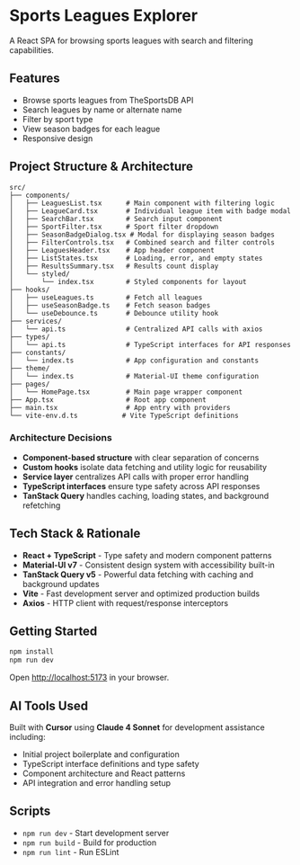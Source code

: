 # Sports Leagues Explorer

A React SPA for browsing sports leagues with search and filtering capabilities.

## Features

- Browse sports leagues from TheSportsDB API
- Search leagues by name or alternate name
- Filter by sport type
- View season badges for each league
- Responsive design

## Project Structure & Architecture

```
src/
├── components/
│   ├── LeaguesList.tsx      # Main component with filtering logic
│   ├── LeagueCard.tsx       # Individual league item with badge modal
│   ├── SearchBar.tsx        # Search input component
│   ├── SportFilter.tsx      # Sport filter dropdown
│   ├── SeasonBadgeDialog.tsx # Modal for displaying season badges
│   ├── FilterControls.tsx   # Combined search and filter controls
│   ├── LeaguesHeader.tsx    # App header component
│   ├── ListStates.tsx       # Loading, error, and empty states
│   ├── ResultsSummary.tsx   # Results count display
│   └── styled/
│       └── index.tsx        # Styled components for layout
├── hooks/
│   ├── useLeagues.ts        # Fetch all leagues
│   ├── useSeasonBadge.ts    # Fetch season badges
│   └── useDebounce.ts       # Debounce utility hook
├── services/
│   └── api.ts               # Centralized API calls with axios
├── types/
│   └── api.ts               # TypeScript interfaces for API responses
├── constants/
│   └── index.ts             # App configuration and constants
├── theme/
│   └── index.ts             # Material-UI theme configuration
├── pages/
│   └── HomePage.tsx         # Main page wrapper component
├── App.tsx                  # Root app component
├── main.tsx                 # App entry with providers
└── vite-env.d.ts           # Vite TypeScript definitions
```

### Architecture Decisions

- **Component-based structure** with clear separation of concerns
- **Custom hooks** isolate data fetching and utility logic for reusability
- **Service layer** centralizes API calls with proper error handling
- **TypeScript interfaces** ensure type safety across API responses
- **TanStack Query** handles caching, loading states, and background refetching

## Tech Stack & Rationale

- **React + TypeScript** - Type safety and modern component patterns
- **Material-UI v7** - Consistent design system with accessibility built-in
- **TanStack Query v5** - Powerful data fetching with caching and background updates
- **Vite** - Fast development server and optimized production builds
- **Axios** - HTTP client with request/response interceptors

## Getting Started

```bash
npm install
npm run dev
```

Open [http://localhost:5173](http://localhost:5173) in your browser.

## AI Tools Used

Built with **Cursor** using **Claude 4 Sonnet** for development assistance including:
- Initial project boilerplate and configuration
- TypeScript interface definitions and type safety
- Component architecture and React patterns
- API integration and error handling setup

## Scripts

- `npm run dev` - Start development server
- `npm run build` - Build for production
- `npm run lint` - Run ESLint